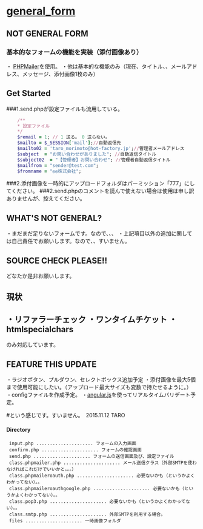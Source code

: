 # [general_form](https://github.com/taromorimotohf/general_form/)

## NOT GENERAL FORM
### 基本的なフォームの機能を実装（添付画像あり）
・ [PHPMailer](https://github.com/PHPMailer/PHPMailer)を使用。
・他は基本的な機能のみ（現在、タイトル、、メールアドレス、メッセージ、添付画像1枚のみ）

## Get Started
###1.send.phpが設定ファイルも流用している。
```rb
    /**
    * 設定ファイル
    */
    $remail = 1; // 1 送る。　0 送らない。
    $mailto = $_SESSION['mail'];//自動返信先
    $mailto02 = 'taro_morimoto@hot-factory.jp';//管理者メールアドレス
    $subject  = "お問い合わせがありました"; //自動返信タイトル
    $subject02  = "【管理者】お問い合わせ"; //管理者自動返信タイトル  
    $mailfrom = "sender@test.com";   
    $fromname = "◎◎株式会社";  
```

###2.添付画像を一時的にアップロードフォルダはパーミッション「777」にしてください。
###2.send.phpのコメントを読んで使えない場合は使用は申し訳ありませんが、控えてください。

## WHAT'S NOT GENERAL?
・まだまだ足りないフォームです。なので、、、
・上記項目以外の追加に関しては自己責任でお願いします。なので、、すいません。

## SOURCE CHECK PLEASE!!
どなたか是非お願いします。

現状
----------------------
・リファラーチェック
・ワンタイムチケット
・htmlspecialchars
----------------------

のみ対応しています。
## FEATURE THIS UPDATE
・ラジオボタン、プルダウン、セレクトボックス追加予定
・添付画像を最大5個まで使用可能にしたい。（アップロード最大サイズも変数で持たせるように。）
・configファイルを作成予定。
・[angular.js](https://angularjs.org/)を使ってリアルタイムバリデート予定。

#という感じです。すいません。　2015.11.12 TARO

#### Directory
```
 input.php ..................... フォームの入力画面
 confirm.php ..................... フォームの確認画面
 send.php ..................... フォームの送信画面及び、設定ファイル
 class.phpmailer.php ..................... メール送信クラス（外部SMTPを使わなければこれだけでいいかと。。。）
 class.phpmaileroauth.php ..................... 必要ないかも（というかよくわかってない）。。
 class.phpmaileroauthgoogle.php ..................... 必要ないかも（というかよくわかってない）。。
 class.pop3.php ..................... 必要ないかも（というかよくわかってない）。。
 class.smtp.php ..................... 外部SMTPを利用する場合。
 files ..................... 一時画像フォルダ
```
